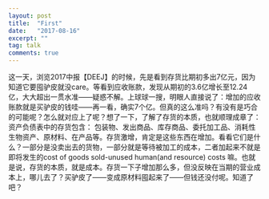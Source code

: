 ```yaml
---
layout: post
title:  "First"
date:   "2017-08-16"
excerpt: ""
tag: talk
comments: true
---
```


这一天，浏览2017中报【DEEJ】的时候，先是看到存货比期初多出7亿元，因为知道它要囤驴皮就没care。等看到应收账款，发现从期初的3.6亿增长至12.24亿，大大超出一贯水准——疑惑不解。上球球一搜，明眼人直接说了：增加的应收账款就是买驴皮的钱哇——再一看，确实7个亿。但真的这么准吗？有没有是巧合的可能呢？怎么就对应上了呢？想了一下，了解了存货的本质，也就顺理成章了：资产负债表中的存货包含： 包装物、发出商品、库存商品、委托加工品、消耗性生物资产、原材料、在产品等。存货激增，肯定是这些东西在增加。看看它们是什么？一部分是没卖出去的货物，一部分就是等待被加工的成本，二者加起来不就是即将发生的cost of goods sold-unused human(and resource) costs 嘛。也就是说，存货的本质，就是成本。存货一下子增加那么多，但没反映在当期的营业成本上，哪儿去了？买驴皮了——变成原材料囤起来了——但钱还没付呢。知道了吧？
